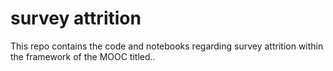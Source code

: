 # survey attrition
This repo contains the code and notebooks regarding survey attrition within the framework of the MOOC titled..
